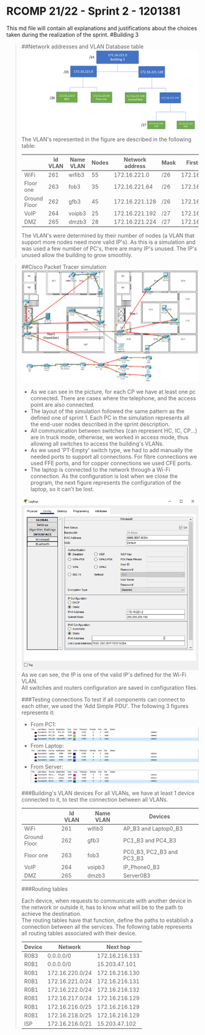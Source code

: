 RCOMP 21/22 - Sprint 2 - 1201381
===========================================
This md file will contain all explanations and justifications about the choices taken during the realization of the sprint.
#Building 3
> ##Network addresses and VLAN Database table
> ![Network Address Tree](Figures/arvore.PNG)
> The VLAN's represented in the figure are described in the following table:
> 
> |               |   Id VLAN     | Name VLAN   |  Nodes |  Network address | Mask| First valid ip  |  Last valid ip  |  Broadcast address |
> |---            |---            |---          |---     |---               |---  |---              |---              |---                 |
> |  WiFi         |    261        |wifib3       |  55   | 172.16.221.0     | /26 | 172.16.221.1    | 172.16.221.62  | 172.16.221.63     |
> |  Floor one    |    263        |fob3         |  35    | 172.16.221.64   | /26 | 172.16.221.65  | 172.16.221.126  | 172.16.221.127     |
> |  Ground Floor |    262        |gfb3         |  45    | 172.16.221.128   | /26 | 172.16.221.129  | 172.16.221.190  | 172.16.221.191     |
> |  VoIP         |    264        |voipb3       |  25    | 172.16.221.192   | /27 | 172.16.221.193  | 172.16.221.222  | 172.16.221.223     |
> |  DMZ          |    265        |dmzb3        |  28    | 172.16.221.224   | /27 | 172.16.221.225  | 172.16.221.254  | 172.16.221.255     |
> The VLAN's were determined by their number of nodes (a VLAN that support more nodes need more valid IP's). As this is a simulation and was used a few number of PC's, there are many IP's unused. The IP's unused allow the building to grow smoothly.

> ##Cisco Packet Tracer simulation
> ![Simulation](Figures/simulation.PNG)
> * As we can see in the picture, for each CP we have at least one pc connected. There are cases where the telephone, and the access point are also connected.<br>
> * The layout of the simulation followed the same pattern as the defined one of sprint 1. Each PC in the simulation represents all the end-user nodes described in the sprint description.<br>
> * All communication between switches (can represent HC, IC, CP...) are in truck mode, otherwise, we worked in access mode, thus allowing all switches to access the building's VLANs.
> * As we used 'PT-Empty' switch type, we had to add manually the needed ports to support all connections. For fibre connections we used FFE ports, and for copper connections we used CFE ports.
> * The laptop is connected to the network through a Wi-Fi connection. As the configuration is lost when we close the program, the next figure represents the configuration of the laptop, so it can't be lost.
> 
> ![laptop](Figures/laptopprovas.PNG)
> As we can see, the IP is one of the valid IP's defined for the Wi-Fi VLAN.<br>
> All switches and routers configuration are saved in configuration files.
> 
> ###Testing connections
> To test if all components can connect to each other, we used the 'Add Simple PDU'. The following 3 figures represents it:
> * From PC1: 
> ![pc1c](Figures/pc1comunicacao.PNG)
> * From Laptop:
> ![laptopc](Figures/laptopcomunicacao.PNG)
> * From Server:
> ![serverc](Figures/servercomunicacao.PNG)
> 
> ###Building's VLAN devices
> For all VLANs, we have at least 1 device connected to it, to test the connection between all VLANs.
> 
> |               |   Id VLAN     | Name VLAN   |  Devices |
> |---            |---            |---          |---     |
> |  WiFi         |    261        |wifib3       |  AP_B3 and Laptop0_B3   |
> |  Ground Floor |    262        |gfb3         |  PC1_B3 and PC4_B3     |
> |  Floor one    |    263        |fob3         |  PC0_B3, PC2_B3 and PC3_B3    |
> |  VoIP         |    264        |voipb3       |  IP_Phone0_B3    |
> |  DMZ          |    265        |dmzb3        |  Server0B3    |
> 
> ###Routing tables
>
> Each device, when requests to communicate with another device in the network or outside it, has to know what will be to the path to achieve the destination.<br>
> The routing tables have that function, define the paths to establish a connection between all the services. The following table represents all routing tables associated with their device.
>
> |  Device       |   Network | Next hop    |
> |---            |---            |---          |
> |  R0B3        |    0.0.0.0/0  | 172.16.216.133 |
> | R0B1 |    0.0.0.0/0        |15.203.47.101         |
> | R0B1 |    172.16.220.0/24        |172.16.216.130         |
> | R0B1 |    172.16.221.0/24        |172.16.216.131         |
> | R0B1 |    172.16.222.0/24        |172.16.216.132         |
> | R0B1 |    172.16.217.0/24        |172.16.216.129         |
> | R0B1 |    172.16.216.0/25        |172.16.216.129         |
> | R0B1 |    172.16.218.0/25        |172.16.216.129         |
> |  ISP         |    172.16.216.0/21        |15.203.47.102       |